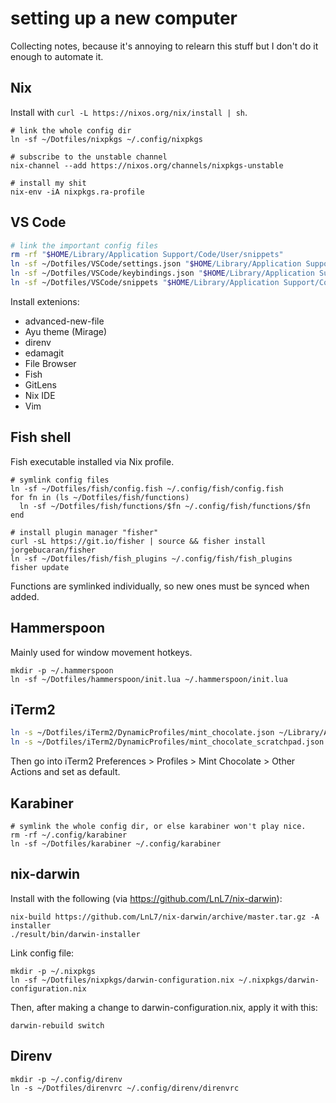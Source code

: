 # setting up a new computer

Collecting notes, because it's annoying to relearn this stuff but I don't do it enough to automate it.

## Nix

Install with `curl -L https://nixos.org/nix/install | sh`.

```
# link the whole config dir
ln -sf ~/Dotfiles/nixpkgs ~/.config/nixpkgs

# subscribe to the unstable channel
nix-channel --add https://nixos.org/channels/nixpkgs-unstable

# install my shit
nix-env -iA nixpkgs.ra-profile
```

## VS Code

```sh
# link the important config files
rm -rf "$HOME/Library/Application Support/Code/User/snippets"
ln -sf ~/Dotfiles/VSCode/settings.json "$HOME/Library/Application Support/Code/User/settings.json"
ln -sf ~/Dotfiles/VSCode/keybindings.json "$HOME/Library/Application Support/Code/User/keybindings.json"
ln -sf ~/Dotfiles/VSCode/snippets "$HOME/Library/Application Support/Code/User/snippets"
```

Install extenions:
- advanced-new-file
- Ayu theme (Mirage)
- direnv
- edamagit
- File Browser
- Fish
- GitLens
- Nix IDE
- Vim

## Fish shell

Fish executable installed via Nix profile.

```fish
# symlink config files
ln -sf ~/Dotfiles/fish/config.fish ~/.config/fish/config.fish
for fn in (ls ~/Dotfiles/fish/functions)
  ln -sf ~/Dotfiles/fish/functions/$fn ~/.config/fish/functions/$fn
end

# install plugin manager "fisher"
curl -sL https://git.io/fisher | source && fisher install jorgebucaran/fisher
ln -sf ~/Dotfiles/fish/fish_plugins ~/.config/fish/fish_plugins
fisher update
```

Functions are symlinked individually, so new ones must be synced when added.

## Hammerspoon

Mainly used for window movement hotkeys.

```
mkdir -p ~/.hammerspoon
ln -sf ~/Dotfiles/hammerspoon/init.lua ~/.hammerspoon/init.lua
```

## iTerm2

```sh
ln -s ~/Dotfiles/iTerm2/DynamicProfiles/mint_chocolate.json ~/Library/Application\ Support/iTerm2/DynamicProfiles/mint_chocolate.json
ln -s ~/Dotfiles/iTerm2/DynamicProfiles/mint_chocolate_scratchpad.json ~/Library/Application\ Support/iTerm2/DynamicProfiles/mint_chocolate_scratchpad.json
```

Then go into iTerm2 Preferences > Profiles > Mint Chocolate > Other Actions and set as default.

## Karabiner

```
# symlink the whole config dir, or else karabiner won't play nice.
rm -rf ~/.config/karabiner
ln -sf ~/Dotfiles/karabiner ~/.config/karabiner
```

## nix-darwin

Install with the following (via https://github.com/LnL7/nix-darwin):
```
nix-build https://github.com/LnL7/nix-darwin/archive/master.tar.gz -A installer
./result/bin/darwin-installer
```

Link config file:
```
mkdir -p ~/.nixpkgs
ln -sf ~/Dotfiles/nixpkgs/darwin-configuration.nix ~/.nixpkgs/darwin-configuration.nix
```

Then, after making a change to darwin-configuration.nix, apply it with this:
```
darwin-rebuild switch
```

## Direnv

```
mkdir -p ~/.config/direnv
ln -s ~/Dotfiles/direnvrc ~/.config/direnv/direnvrc
```
